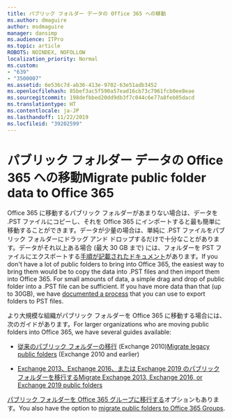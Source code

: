 ```yaml
---
title: パブリック フォルダー データの Office 365 への移動
ms.author: dmaguire
author: msdmaguire
manager: dansimp
ms.audience: ITPro
ms.topic: article
ROBOTS: NOINDEX, NOFOLLOW
localization_priority: Normal
ms.custom:
- "639"
- "3500007"
ms.assetid: 6e536c7d-ab36-413e-9702-63e51adb3452
ms.openlocfilehash: 85bef3ac5f590a57ead16cb73c7961fcb0ee8eae
ms.sourcegitcommit: 198defbbed20dd9db3f7c044c6e77a8feb05dacd
ms.translationtype: HT
ms.contentlocale: ja-JP
ms.lasthandoff: 11/22/2019
ms.locfileid: "39202599"
---
```

# <a name="migrate-public-folder-data-to-office-365"></a><span data-ttu-id="051b7-102">パブリック フォルダー データの Office 365 への移動</span><span class="sxs-lookup"><span data-stu-id="051b7-102">Migrate public folder data to Office 365</span></span>

<span data-ttu-id="051b7-p101">Office 365 に移動するパブリック フォルダーがあまりない場合は、データを .PST ファイルにコピーし、それを Office 365 にインポートすると最も簡単に移動することができます。データが少量の場合は、単純に .PST ファイルをパブリック フォルダーにドラッグ アンド ドロップするだけで十分なことがあります。データがそれ以上ある場合 (最大 30 GB まで) には、フォルダーを PST ファイルにエクスポートする[手順が記載されたドキュメント](https://technet.microsoft.com/library/dn874017%28v=exchg.150%29.aspx)があります。</span><span class="sxs-lookup"><span data-stu-id="051b7-p101">If you don't have a lot of public folders to bring into Office 365, the easiest way to bring them would be to copy the data into .PST files and then import them into Office 365. For small amounts of data, a simple drag and drop of public folder into a .PST file can be sufficient. If you have more data than that (up to 30GB), we have [documented a process](https://technet.microsoft.com/library/dn874017%28v=exchg.150%29.aspx) that you can use to export folders to PST files.</span></span>
  
<span data-ttu-id="051b7-106">より大規模な組織がパブリック フォルダーを Office 365 に移動する場合には、次のガイドがあります。</span><span class="sxs-lookup"><span data-stu-id="051b7-106">For larger organizations who are moving public folders into Office 365, we have several guides available:</span></span>
  
- <span data-ttu-id="051b7-107">[従来のパブリック フォルダーの移行](https://docs.microsoft.com/exchange/collaboration-exo/public-folders/batch-migration-of-legacy-public-folders) (Exchange 2010)</span><span class="sxs-lookup"><span data-stu-id="051b7-107">[Migrate legacy public folders](https://docs.microsoft.com/exchange/collaboration-exo/public-folders/batch-migration-of-legacy-public-folders) (Exchange 2010 and earlier)</span></span>

- [<span data-ttu-id="051b7-108">Exchange 2013、Exchange 2016、または Exchange 2019 のパブリック フォルダーを移行する</span><span class="sxs-lookup"><span data-stu-id="051b7-108">Migrate Exchange 2013, Exchange 2016, or Exchange 2019 public folders</span></span>](https://docs.microsoft.com/Exchange/collaboration/public-folders/migrate-to-exchange-online)

<span data-ttu-id="051b7-109">[パブリック フォルダーを Office 365 グループに移行する](https://docs.microsoft.com/Exchange/collaboration/public-folders/migrate-to-office-365-groups)オプションもあります。</span><span class="sxs-lookup"><span data-stu-id="051b7-109">You also have the option to [migrate public folders to Office 365 Groups](https://docs.microsoft.com/Exchange/collaboration/public-folders/migrate-to-office-365-groups).</span></span>
  